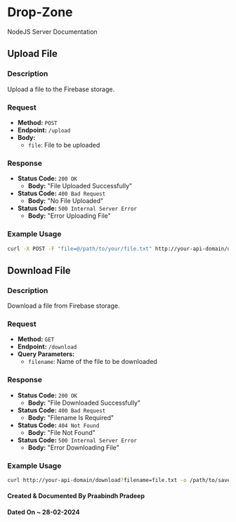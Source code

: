 # Drop-Zone
NodeJS Server Documentation
## Upload File
### Description

Upload a file to the Firebase storage.

### Request

- **Method:** `POST`
- **Endpoint:** `/upload`
- **Body:**
  - `file`: File to be uploaded

### Response

- **Status Code:** `200 OK`
  - **Body:** "File Uploaded Successfully"
- **Status Code:** `400 Bad Request`
  - **Body:** "No File Uploaded"
- **Status Code:** `500 Internal Server Error`
  - **Body:** "Error Uploading File"

### Example Usage

```bash
curl -X POST -F "file=@/path/to/your/file.txt" http://your-api-domain/upload
```

## Download File
### Description

Download a file from Firebase storage.

### Request

- **Method:** `GET`
- **Endpoint:** `/download`
- **Query Parameters:**
  - `filename`: Name of the file to be downloaded

### Response

- **Status Code:** `200 OK`
  - **Body:** "File Downloaded Successfully"
- **Status Code:** `400 Bad Request`
  - **Body:** "Filename Is Required"
- **Status Code:** `404 Not Found`
  - **Body:** "File Not Found"
- **Status Code:** `500 Internal Server Error`
  - **Body:** "Error Downloading File"

### Example Usage

```bash
curl http://your-api-domain/download?filename=file.txt -o /path/to/save/file.txt
```

#### Created & Documented By Praabindh Pradeep
#### Dated On ~ 28-02-2024